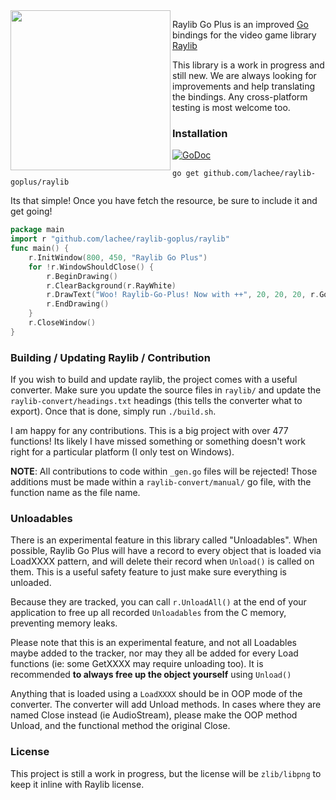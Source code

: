 
<img align="left" src="https://github.com/Lachee/raylib-goplus/raw/master/logo/raylib_goplus_256x256.png" width=256>

Raylib Go Plus is an improved [Go]([https://golang.org/](https://golang.org/)) bindings for the video game library [Raylib](https://raylib.com/)

This library is a work in progress and still new. We are always looking for improvements and help translating the bindings. Any cross-platform testing is most welcome too.




### Installation
[![GoDoc](https://godoc.org/github.com/Lachee/raylib-goplus/raylib?status.svg)](https://godoc.org/github.com/Lachee/raylib-goplus/raylib)

`go get github.com/lachee/raylib-goplus/raylib`

Its that simple! Once you have fetch the resource, be sure to include it and get going!

```go
package main
import r "github.com/lachee/raylib-goplus/raylib"
func main() {
	r.InitWindow(800, 450, "Raylib Go Plus")
	for !r.WindowShouldClose() {
		r.BeginDrawing()
		r.ClearBackground(r.RayWhite)
		r.DrawText("Woo! Raylib-Go-Plus! Now with ++", 20, 20, 20, r.GopherBlue)
		r.EndDrawing()
	}
	r.CloseWindow()
}
```

### Building / Updating Raylib / Contribution
If you wish to build and update raylib, the project comes with a useful converter.
Make sure you update the source files in `raylib/` and update the `raylib-convert/headings.txt` headings (this tells the converter what to export). Once that is done, simply run `./build.sh`.

I am happy for any contributions. This is a big project with over 477 functions! Its likely I have missed something or something doesn't work right for a particular platform (I only test on Windows).

**NOTE**: All contributions to code within  `_gen.go` files will be rejected!
Those additions must be made within a `raylib-convert/manual/` go file, with the function name as the file name.

### Unloadables
There is an experimental feature in this library called "Unloadables". When possible, Raylib Go Plus will have a record to every object that is loaded via LoadXXXX pattern, and will delete their record when `Unload()` is called on them. This is a useful safety feature to just make sure everything is unloaded.

Because they are tracked, you can call `r.UnloadAll()` at the end of your application to free up all recorded `Unloadables` from the C memory, preventing memory leaks.

Please note that this is an experimental feature, and not all Loadables maybe added to the tracker, nor may they all be added for every Load functions (ie: some GetXXXX may require unloading too). It is recommended **to always free up the object yourself** using `Unload()`

Anything that is loaded using a `LoadXXXX` should be in OOP mode of the converter. The converter will add Unload methods. In cases where they are named Close instead (ie AudioStream), please make the OOP method Unload, and the functional method the original Close.

### License
This project is still a work in progress, but the license will be `zlib/libpng` to keep it inline with Raylib license.
